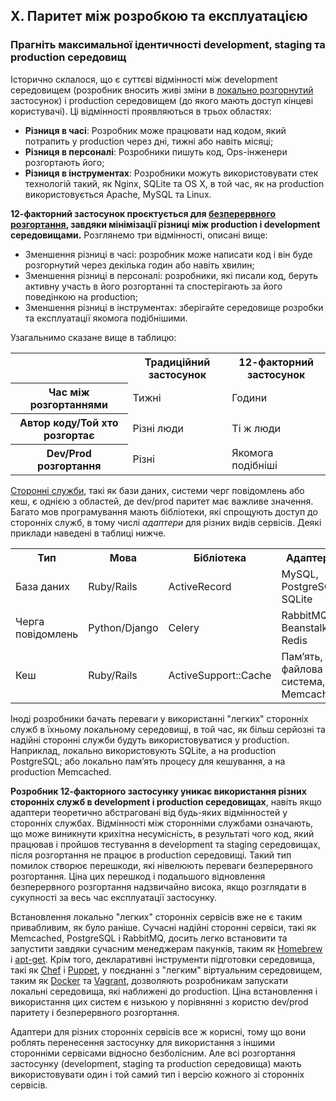 ## X. Паритет між розробкою та експлуатацією
### Прагніть максимальної ідентичності development, staging та production середовищ

Історично склалося, що є суттєві відмінності між development середовищем (розробник вносить живі зміни в [локально розгорнутий](./codebase) застосунок) і production середовищем (до якого мають доступ кінцеві користувачі). Ці відмінності проявляються в трьох областях:

* **Різниця в часі**: Розробник може працювати над кодом, який потрапить у production через дні, тижні або навіть місяці;
* **Різниця в персоналі**: Розробники пишуть код, Ops-інженери розгортають його;
* **Різниця в інструментах**: Розробники можуть використовувати стек технологій такий, як Nginx, SQLite та OS X, в той час, як на production використовується Apache, MySQL та Linux.

**12-факторний застосунок проєктується для [безперервного розгортання](http://avc.com/2011/02/continuous-deployment/), завдяки мінімізації різниці між production і development середовищами.** Розглянемо три відмінності, описані вище:

* Зменшення різниці в часі: розробник може написати код і він буде розгорнутий через декілька годин або навіть хвилин;
* Зменшення різниці в персоналі: розробники, які писали код, беруть активну участь в його розгортанні та спостерігають за його поведінкою на production;
* Зменшення різниці в інструментах: зберігайте середовище розробки та експлуатації якомога подібнішими.

Узагальнимо сказане вище в таблицю:

<table>
  <tr>
    <th></th>
    <th>Традиційний застосунок</th>
    <th>12-факторний застосунок</th>
  </tr>
  <tr>
    <th>Час між розгортаннями</th>
    <td>Тижні</td>
    <td>Години</td>
  </tr>
  <tr>
    <th>Автор коду/Той хто розгортає</th>
    <td>Різні люди</td>
    <td>Ті ж люди</td>
  </tr>
  <tr>
    <th>Dev/Prod розгортання</th>
    <td>Різні</td>
    <td>Якомога подібніші</td>
  </tr>
</table>

[Сторонні служби](./backing-services), такі як бази даних, системи черг повідомлень або кеш, є однією з областей, де dev/prod паритет має важливе значення. Багато мов програмування мають бібліотеки, які спрощують доступ до сторонніх служб, в тому числі *адаптери* для різних видів сервісів. Деякі приклади наведені в таблиці нижче.

<table>
  <tr>
    <th>Тип</th>
    <th>Мова</th>
    <th>Бібліотека</th>
    <th>Адаптери</th>
  </tr>
  <tr>
    <td>База даних</td>
    <td>Ruby/Rails</td>
    <td>ActiveRecord</td>
    <td>MySQL, PostgreSQL, SQLite</td>
  </tr>
  <tr>
    <td>Черга повідомлень</td>
    <td>Python/Django</td>
    <td>Celery</td>
    <td>RabbitMQ, Beanstalkd, Redis</td>
  </tr>
  <tr>
    <td>Кеш</td>
    <td>Ruby/Rails</td>
    <td>ActiveSupport::Cache</td>
    <td>Памʼять, файлова система, Memcached</td>
  </tr>
</table>

Іноді розробники бачать переваги у використанні "легких" сторонніх служб в їхньому локальному середовищі, в той час, як більш серйозні та надійні сторонні служби будуть використовуватися у production. Наприклад, локально використовують SQLite, а на production PostgreSQL; або локально памʼять процесу для кешування, а на production Memcached.

**Розробник 12-факторного застосунку уникає використання різних сторонніх служб в development і production середовищах**, навіть якщо адаптери теоретично абстраговані від будь-яких відмінностей у сторонніх службах. Відмінності між сторонніми службами означають, що може виникнути крихітна несумісність, в результаті чого код, який працював і пройшов тестування в development та staging середовищах, після розгортання не працює в production середовищі. Такий тип помилок створює перешкоди, які нівелюють переваги безперервного розгортання. Ціна цих перешкод і подальшого відновлення безперервного розгортання надзвичайно висока, якщо розглядати в сукупності за весь час експлуатації застосунку.

Встановлення локально "легких" сторонніх сервісів вже не є таким привабливим, як було раніше. Сучасні надійні сторонні сервіси, такі як Memcached, PostgreSQL і RabbitMQ, досить легко встановити та запустити завдяки сучасним менеджерам пакунків, таким як [Homebrew](https://brew.sh) і [apt-get](https://help.ubuntu.com/community/AptGet/Howto). Крім того, декларативні інструменти підготовки середовища, такі як [Chef](http://www.opscode.com/chef/) і [Puppet](http://docs.puppetlabs.com/), у поєднанні з "легким" віртуальним середовищем, таким як [Docker](https://www.docker.com/) та [Vagrant](https://www.vagrantup.com/), дозволяють розробникам запускати локальні середовища, які наближені до production. Ціна встановлення і використання цих систем є низькою у порівнянні з користю dev/prod паритету і безперервного розгортання.

Адаптери для різних сторонніх сервісів все ж корисні, тому що вони роблять перенесення застосунку для використання з іншими сторонніми сервісами відносно безболісним. Але всі розгортання застосунку (development, staging та production середовища) мають використовувати один і той самий тип і версію кожного зі сторонніх сервісів.
